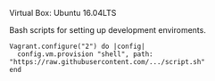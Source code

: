 Virtual Box: Ubuntu 16.04LTS

Bash scripts for setting up development enviroments.

	Vagrant.configure("2") do |config|
	  config.vm.provision "shell", path: "https://raw.githubusercontent.com/.../script.sh"
	end

